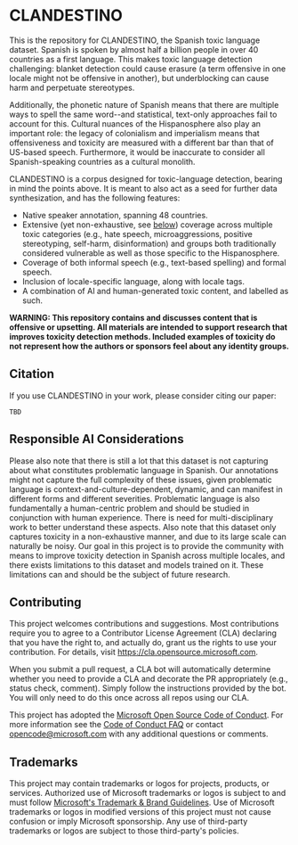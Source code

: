 # CLANDESTINO

This is the repository for CLANDESTINO, the Spanish toxic language dataset. Spanish is spoken by almost half a billion people in over 40 countries as a first language. This makes toxic language detection challenging: blanket detection could cause erasure (a term offensive in one locale might not be offensive in another), but underblocking can cause harm and perpetuate stereotypes.

Additionally, the phonetic nature of Spanish means that there are multiple ways to spell the same word--and statistical, text-only approaches fail to account for this. 
Cultural nuances of the Hispanosphere also play an important role: the legacy of colonialism and imperialism means that offensiveness and toxicity are measured with a different bar than that of US-based speech. Furthermore, it would be inaccurate to consider all Spanish-speaking countries as a cultural monolith.

CLANDESTINO is a corpus designed for toxic-language detection, bearing in mind the points above. It is meant to also act as a seed for further data synthesization, and has the following features:
- Native speaker annotation, spanning 48 countries. 
- Extensive (yet non-exhaustive, see [below](#responsible-ai-considerations)) coverage across multiple toxic categories (e.g., hate speech, microaggressions, positive stereotyping, self-harm, disinformation) and groups both traditionally considered vulnerable as well as those specific to the Hispanosphere.
- Coverage of both informal speech (e.g., text-based spelling) and formal speech.
- Inclusion of locale-specific language, along with locale tags.
- A combination of AI and human-generated toxic content, and labelled as such.

**WARNING: This repository contains and discusses content that is offensive or upsetting. All materials are intended to support research that improves toxicity detection methods. Included examples of toxicity do not represent how the authors or sponsors feel about any identity groups.**

## Citation

If you use CLANDESTINO in your work, please consider citing our paper:

```
TBD
```


## Responsible AI Considerations

Please also note that there is still a lot that this dataset is not capturing about what constitutes problematic language in Spanish. 
Our annotations might not capture the full complexity of these issues, given problematic language is context-and-culture-dependent, dynamic, and can manifest in different forms and different severities. Problematic language is also fundamentally a human-centric problem and should be studied in conjunction with human experience. There is need for multi-disciplinary work to better understand these aspects. Also note that this dataset only captures toxicity in a non-exhaustive manner, and due to its large scale can naturally be noisy. Our goal in this project is to provide the community with means to improve toxicity detection in Spanish across multiple locales, and there exists limitations to this dataset and models trained on it. 
These limitations can and should be the subject of future research.


## Contributing

This project welcomes contributions and suggestions.  Most contributions require you to agree to a
Contributor License Agreement (CLA) declaring that you have the right to, and actually do, grant us
the rights to use your contribution. For details, visit https://cla.opensource.microsoft.com.

When you submit a pull request, a CLA bot will automatically determine whether you need to provide
a CLA and decorate the PR appropriately (e.g., status check, comment). Simply follow the instructions
provided by the bot. You will only need to do this once across all repos using our CLA.

This project has adopted the [Microsoft Open Source Code of Conduct](https://opensource.microsoft.com/codeofconduct/).
For more information see the [Code of Conduct FAQ](https://opensource.microsoft.com/codeofconduct/faq/) or
contact [opencode@microsoft.com](mailto:opencode@microsoft.com) with any additional questions or comments.

## Trademarks

This project may contain trademarks or logos for projects, products, or services. Authorized use of Microsoft 
trademarks or logos is subject to and must follow 
[Microsoft's Trademark & Brand Guidelines](https://www.microsoft.com/en-us/legal/intellectualproperty/trademarks/usage/general).
Use of Microsoft trademarks or logos in modified versions of this project must not cause confusion or imply Microsoft sponsorship.
Any use of third-party trademarks or logos are subject to those third-party's policies.
